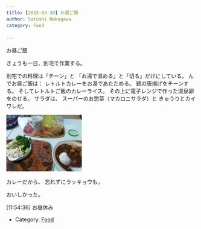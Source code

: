```yaml
---
title: [2015-03-30] お昼ご飯
author: Satoshi Nakagawa
category: Food

---
```


お昼ご飯

 きょうも一日、別宅で作業する。

 別宅での料理は「チーン」と
「お湯で温める」と「切る」だけにしている。
んでお昼ご飯は：
レトルトカレーをお湯であたためる。
鷄の唐揚げをチーンする。
そしてレトルトご飯のカレーライス。
その上に電子レンジで作った温泉卵をのせる。
サラダは、
スーパーのお惣菜（マカロニサラダ）と
きゅうりとカイワレだ。

<a href="pict/2015-03-30-lunch.jpg">
<img src="pict/2015-03-30-lunch.jpg" alt="" width="200"/></a>

 カレーだから、
忘れずにラッキョウも。

 おいしかった。

 [11:54:36]
お昼休み

- Category: [Food](https://merapano.github.io/categories.html#Food)

